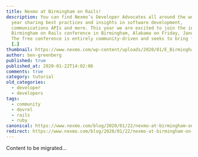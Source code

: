 ```yaml
---
title: Nexmo at Birmingham on Rails!
description: You can find Nexmo’s Developer Advocates all around the world every
  year sharing best practices and insights in software development,
  communications APIs and more. This year we are excited to join the inaugural
  Birmingham on Rails conference in Birmingham, Alabama on Friday, January 31st.
  The free conference is entirely community-driven and seeks to bring further
  […]
thumbnail: https://www.nexmo.com/wp-content/uploads/2020/01/E_Birmingham-on-Rails_1200x600.png
author: ben-greenberg
published: true
published_at: 2020-01-22T14:02:06
comments: true
category: tutorial
old_categories:
  - developer
  - developers
tags:
  - community
  - devrel
  - rails
  - ruby
canonical: https://www.nexmo.com/blog/2020/01/22/nexmo-at-birmingham-on-rails-dr
redirect: https://www.nexmo.com/blog/2020/01/22/nexmo-at-birmingham-on-rails-dr
---
```

Content to be migrated...